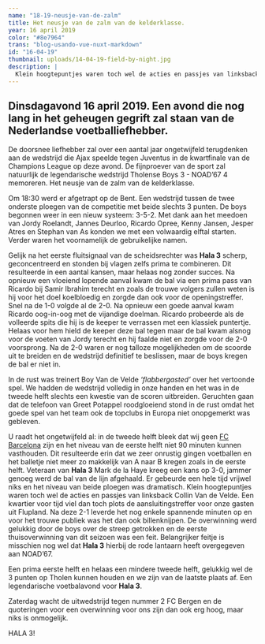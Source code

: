 ```yaml
---
name: "18-19-neusje-van-de-zalm"
title: Het neusje van de zalm van de kelderklasse.
year: 16 april 2019
color: "#8e7964"
trans: "blog-usando-vue-nuxt-markdown"
id: "16-04-19"
thumbnail: uploads/14-04-19-field-by-night.jpg
description: |
  Klein hoogtepuntjes waren toch wel de acties en passjes van linksback Collin Van de Velde.
---
```


## Dinsdagavond 16 april 2019. Een avond die nog lang in het geheugen gegrift zal staan van de Nederlandse voetballiefhebber.

De doorsnee liefhebber zal over een aantal jaar ongetwijfeld terugdenken aan de wedstrijd die Ajax speelde tegen Juventus in de kwartfinale van de Champions League op deze avond. De fijnproever van de sport zal natuurlijk de legendarische wedstrijd Tholense Boys 3 - NOAD’67 4 memoreren. Het neusje van de zalm van de kelderklasse.

Om 18:30 werd er afgetrapt op de Bent. Een wedstrijd tussen de twee onderste ploegen van de competitie met beide slechts 3 punten. De boys begonnen weer in een nieuw systeem: 3-5-2. Met dank aan het meedoen van Jordy Roelandt, Jannes Deurloo, Ricardo Opree, Kenny Jansen, Jesper Atres en Stephan van As konden we met een volwaardig elftal starten. Verder waren het voornamelijk de gebruikelijke namen.

Gelijk na het eerste fluitsignaal van de scheidsrechter was **Hala 3** scherp, geconcentreerd en stonden bij vlagen zelfs prima te combineren. Dit resulteerde in een aantal kansen, maar helaas nog zonder succes. Na opnieuw een vloeiend lopende aanval kwam de bal via een prima pass van Ricardo bij Samir Ibrahim terecht en zoals de trouwe volgers zullen weten is hij voor het doel koelbloedig en zorgde dan ook voor de openingstreffer. Snel na de 1-0 volgde al de 2-0. Na opnieuw een goede aanval kwam Ricardo oog-in-oog met de vijandige doelman. Ricardo probeerde als de volleerde spits die hij is de keeper te verrassen met een klassiek puntertje. Helaas voor hem hield de keeper deze bal tegen maar de bal kwam alsnog voor de voeten van Jordy terecht en hij faalde niet en zorgde voor de 2-0 voorsprong. Na de 2-0 waren er nog talloze mogelijkheden om de scoorde uit te breiden en de wedstrijd definitief te beslissen, maar de boys kregen de bal er niet in.

In de rust was treinert Boy Van de Velde _‘flabbergasted’_ over het vertoonde spel. We hadden de wedstrijd volledig in onze handen en het was in de tweede helft slechts een kwestie van de scoren uitbreiden. Geruchten gaan dat de telefoon van Greet Potappel roodgloeiend stond in de rust omdat het goede spel van het team ook de topclubs in Europa niet onopgemerkt was gebleven.

U raadt het ongetwijfeld al: in de tweede helft bleek dat wij geen [FC Barcelona](# "Middelmatige club uit Spanje") zijn en het niveau van de eerste helft niet 90 minuten kunnen vasthouden. Dit resulteerde erin dat we zeer onrustig gingen voetballen en het balletje niet meer zo makkelijk van A naar B kregen zoals in de eerste helft. Veteraan van **Hala 3** Mark de la Haye kreeg een kans op 3-0, jammer genoeg werd de bal van de lijn afgehaald. Er gebeurde een hele tijd vrijwel niks en het niveau van beide ploegen was dramatisch. Klein hoogtepuntjes waren toch wel de acties en passjes van linksback Collin Van de Velde. Een kwartier voor tijd viel dan toch plots de aansluitingstreffer voor onze gasten uit Flupland. Na deze 2-1 leverde het nog enkele spannende minuten op en voor het trouwe publiek was het dan ook billenknijpen. De overwinning werd gelukkig door de boys over de streep getrokken en de eerste thuisoverwinning van dit seizoen was een feit. Belangrijker feitje is misschien nog wel dat **Hala 3** hierbij de rode lantaarn heeft overgegeven aan NOAD’67.

Een prima eerste helft en helaas een mindere tweede helft, gelukkig wel de 3 punten op Tholen kunnen houden en we zijn van de laatste plaats af. Een legendarische voetbalavond voor **Hala 3**.

Zaterdag wacht de uitwedstrijd tegen nummer 2 FC Bergen en de quoteringen voor een overwinning voor ons zijn dan ook erg hoog, maar niks is onmogelijk.

HALA 3!
